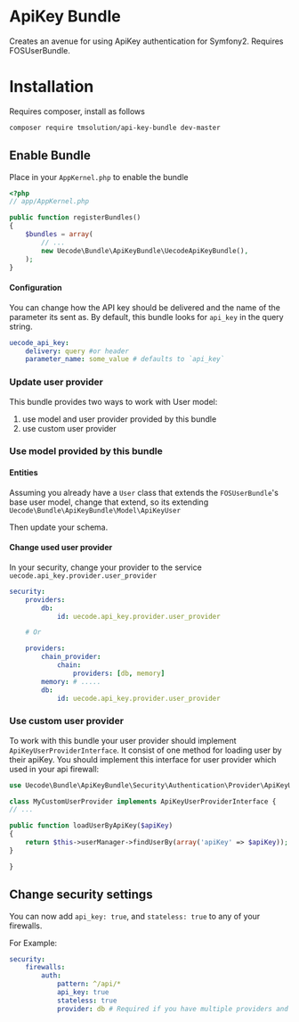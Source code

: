 ApiKey Bundle
=============

Creates an avenue for using ApiKey authentication for Symfony2. Requires FOSUserBundle.

# Installation

Requires composer, install as follows

```sh
composer require tmsolution/api-key-bundle dev-master
```

## Enable Bundle

Place in your `AppKernel.php` to enable the bundle

```php
<?php
// app/AppKernel.php

public function registerBundles()
{
    $bundles = array(
        // ...
        new Uecode\Bundle\ApiKeyBundle\UecodeApiKeyBundle(),
    );
}
```
#### Configuration
You can change how the API key should be delivered and the name of the parameter its sent as.  By default, this bundle looks for `api_key` in the query string.

```yaml
uecode_api_key:
    delivery: query #or header
    parameter_name: some_value # defaults to `api_key`
```

### Update user provider

This bundle provides two ways to work with User model:

1. use model and user provider provided by this bundle
2. use custom user provider

### Use model provided by this bundle

#### Entities

Assuming you already have a `User` class that extends the `FOSUserBundle`'s base user model,
change that extend, so its extending `Uecode\Bundle\ApiKeyBundle\Model\ApiKeyUser`

Then update your schema.

#### Change used user provider

In your security, change your provider to the service `uecode.api_key.provider.user_provider`

```yml
security:
    providers:
        db:
            id: uecode.api_key.provider.user_provider

    # Or

    providers:
        chain_provider:
            chain:
                providers: [db, memory]
        memory: # .....
        db:
            id: uecode.api_key.provider.user_provider
```


### Use custom user provider

To work with this bundle your user provider should implement ```ApiKeyUserProviderInterface```.
It consist of one method for loading user by their apiKey.
You should implement this interface for user provider which used in your api firewall:

```php
use Uecode\Bundle\ApiKeyBundle\Security\Authentication\Provider\ApiKeyUserProviderInterface;

class MyCustomUserProvider implements ApiKeyUserProviderInterface {
// ...

public function loadUserByApiKey($apiKey)
{
    return $this->userManager->findUserBy(array('apiKey' => $apiKey));
}

}
```

## Change security settings

You can now add `api_key: true`, and `stateless: true` to any of your firewalls. 

For Example:

```yml
security:
    firewalls:
        auth:
            pattern: ^/api/*
            api_key: true
            stateless: true
            provider: db # Required if you have multiple providers and firewalls

```
